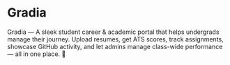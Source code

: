 # Gradia
Gradia — A sleek student career &amp; academic portal that helps undergrads manage their journey. Upload resumes, get ATS scores, track assignments, showcase GitHub activity, and let admins manage class-wide performance — all in one place. 🚀
